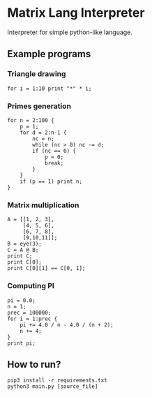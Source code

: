 # Matrix Lang Interpreter

Interpreter for simple python-like language.

## Example programs

### Triangle drawing

    for i = 1:10 print "*" * i;

### Primes generation

    for n = 2:100 {
        p = 1;
        for d = 2:n-1 {
            nc = n;
            while (nc > 0) nc -= d;
            if (nc == 0) {
                p = 0;
                break;
            }
        }
        if (p == 1) print n;
    }

### Matrix multiplication

    A = [[1, 2, 3],
         [4, 5, 6],
         [6, 7, 8],
         [9,10,11]];
    B = eye(3);
    C = A @ B;
    print C;
    print C[0];
    print C[0][1] == C[0, 1];

### Computing PI

    pi = 0.0;
    n = 1;
    prec = 100000;
    for i = 1:prec {
        pi += 4.0 / n - 4.0 / (n + 2);
        n += 4;
    }
    print pi;

## How to run?

    pip3 install -r requirements.txt
    python3 main.py [source_file]
